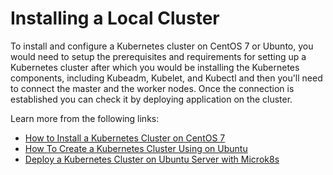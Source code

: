 # Installing a Local Cluster

To install and configure a Kubernetes cluster on CentOS 7 or Ubunto, you would need to setup the prerequisites and requirements for setting up a Kubernetes cluster after which you would be installing the Kubernetes components, including Kubeadm, Kubelet, and Kubectl and then you'll need to connect the master and the worker nodes. Once the connection is established you can check it by deploying application on the cluster.

Learn more from the following links:

- [How to Install a Kubernetes Cluster on CentOS 7](https://www.tecmint.com/install-kubernetes-cluster-on-centos-7/)
- [How To Create a Kubernetes Cluster Using on Ubuntu](https://www.digitalocean.com/community/tutorials/how-to-create-a-kubernetes-cluster-using-kubeadm-on-ubuntu-20-04)
- [Deploy a Kubernetes Cluster on Ubuntu Server with Microk8s](https://thenewstack.io/deploy-a-kubernetes-cluster-on-ubuntu-server-with-microk8s/)
